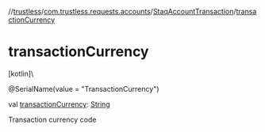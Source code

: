 //[trustless](../../../index.md)/[com.trustless.requests.accounts](../index.md)/[StaqAccountTransaction](index.md)/[transactionCurrency](transaction-currency.md)

# transactionCurrency

[kotlin]\

@SerialName(value = &quot;TransactionCurrency&quot;)

val [transactionCurrency](transaction-currency.md): [String](https://kotlinlang.org/api/latest/jvm/stdlib/kotlin/-string/index.html)

Transaction currency code
